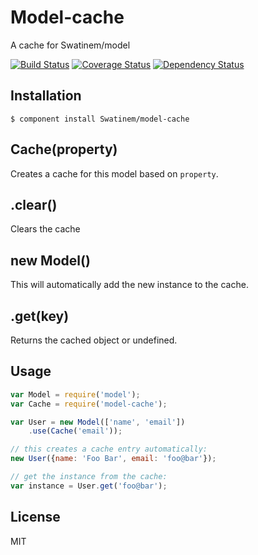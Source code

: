 # Model-cache

A cache for Swatinem/model

[![Build Status](https://travis-ci.org/Swatinem/model-cache.png?branch=master)](https://travis-ci.org/Swatinem/model-cache)
[![Coverage Status](https://coveralls.io/repos/Swatinem/model-cache/badge.png?branch=master)](https://coveralls.io/r/Swatinem/model-cache)
[![Dependency Status](https://gemnasium.com/Swatinem/model-cache.png)](https://gemnasium.com/Swatinem/model-cache)

## Installation

    $ component install Swatinem/model-cache

## Cache(property)

Creates a cache for this model based on `property`.

## .clear()

Clears the cache

## new Model()

This will automatically add the new instance to the cache.

## .get(key)

Returns the cached object or undefined.

## Usage

```js
var Model = require('model');
var Cache = require('model-cache');

var User = new Model(['name', 'email'])
	.use(Cache('email'));

// this creates a cache entry automatically:
new User({name: 'Foo Bar', email: 'foo@bar'});

// get the instance from the cache:
var instance = User.get('foo@bar');

```

## License

  MIT

